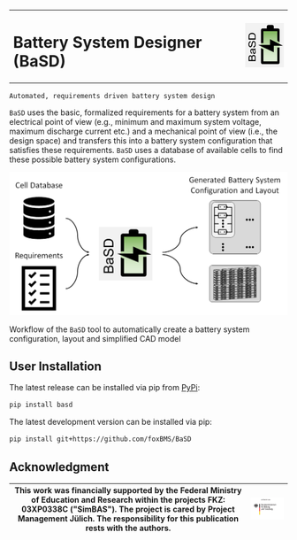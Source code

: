 <table>
    <tbody>
        <tr>
        <td><h1>Battery System Designer (BaSD)</h1></td>
            <td rowspan=4> <img width="80" height="80" src="./src/basd/_static/basd-logo.png" alt="BaSD logo"></td>
        </tr>
    </tbody>
</table>

```text
Automated, requirements driven battery system design
```

``BaSD`` uses the basic, formalized requirements for a battery system from an
electrical point of view (e.g., minimum and maximum system voltage, maximum
discharge current etc.) and a mechanical point of view (i.e., the design space)
and transfers this into a battery system configuration that satisfies these
requirements.
``BaSD`` uses a database of available cells to find these possible battery
system configurations.

![BaSD workflow](docs/overview.png)

Workflow of the ``BaSD`` tool to automatically create a battery system
configuration, layout and simplified CAD model

## User Installation

The latest release can be installed via pip from [PyPi](https://pypi.org/project/basd):

```bash
pip install basd
```

The latest development version can be installed via pip:

```bash
pip install git+https://github.com/foxBMS/BaSD
```

## Acknowledgment

| This work was financially supported by the Federal Ministry of Education and Research within the projects FKZ: 03XP0338C ("SimBAS"). The project is cared by Project Management Jülich. The responsibility for this publication rests with the authors. | ![This work was financially supported by the Federal Ministry of Education and Research within the projects FKZ: 03XP0338C ("SimBAS"). The project is cared by Project Management Jülich. The responsibility for this publication rests with the authors.](./docs/_static/bmbf.png) |
|---------------------------------------------------------------------------------------------------------------------------------------------------------------------------------------------------------------------------------------------------------|-------------------------------------------------------------------------------------------------------------------------------------------------------------------------------------------------------------------------------------------------------------------------------------|
